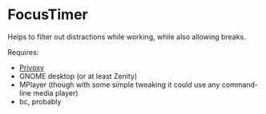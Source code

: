 FocusTimer
==========

Helps to filter out distractions while working, while also allowing breaks.

Requires:
* [Privoxy](http://privoxy.org)  
* GNOME desktop (or at least Zenity)
* MPlayer (though with some simple tweaking it could use any command-line media player)  
* bc, probably 
